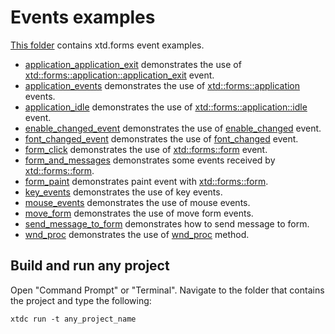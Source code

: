 # Events examples

[This folder](.) contains xtd.forms event examples.

* [application_application_exit](application_application_exit/README.md) demonstrates the use of [xtd::forms::application::application_exit](https://gammasoft71.github.io/xtd/reference_guides/latest/classxtd_1_1forms_1_1application.html#af1adab6813016a8eea1ea6382abeeadc) event.
* [application_events](application_events/README.md) demonstrates the use of [xtd::forms::application](https://gammasoft71.github.io/xtd/reference_guides/latest/classxtd_1_1forms_1_1application.html) events.
* [application_idle](application_idle/README.md) demonstrates the use of [xtd::forms::application::idle](https://gammasoft71.github.io/xtd/reference_guides/latest/group__events.html#ga936f2c887b42e06ecb7e81d4d1bc33ba) event.
* [enable_changed_event](enable_changed_event/README.md) demonstrates the use of [enable_changed](https://gammasoft71.github.io/xtd/reference_guides/latest/group__events.html#ga34c92d7fb3eb02179db90c13669b6a70) event.
* [font_changed_event](font_changed_event/README.md) demonstrates the use of [font_changed](https://gammasoft71.github.io/xtd/reference_guides/latest/group__events.html#ga52494f7214b65db98e3a942acab5d506) event.
* [form_click](form_click/README.md) demonstrates the use of [xtd::forms::form](https://gammasoft71.github.io/xtd/reference_guides/latest/classxtd_1_1forms_1_1form.html) event.
* [form_and_messages](form_and_messages/README.md) demonstrates some events received by [xtd::forms::form](https://gammasoft71.github.io/xtd/reference_guides/latest/classxtd_1_1forms_1_1form.html).
* [form_paint](form_paint/README.md) demonstrates paint event with [xtd::forms::form](https://gammasoft71.github.io/xtd/reference_guides/latest/classxtd_1_1forms_1_1form.html).
* [key_events](key_events/README.md) demonstrates the use of key events.
* [mouse_events](mouse_events/README.md) demonstrates the use of mouse events.
* [move_form](move_form/README.md) demonstrates the use of move form events.
* [send_message_to_form](send_message_to_form/README.md) demonstrates how to send message to form.
* [wnd_proc](wnd_proc/README.md) demonstrates the use of [wnd_proc](https://gammasoft71.github.io/xtd/reference_guides/latest/classxtd_1_1forms_1_1control.html#ac75d78bfc73154decabddc734cd28096) method.

## Build and run any project

Open "Command Prompt" or "Terminal". Navigate to the folder that contains the project and type the following:

```shell
xtdc run -t any_project_name
```
